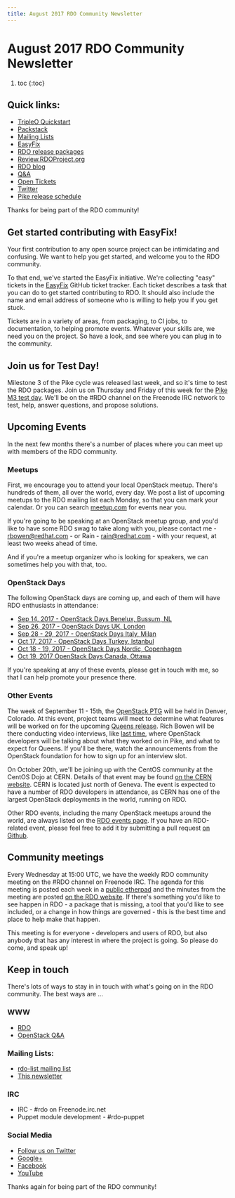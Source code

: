 ```yaml
---
title: August 2017 RDO Community Newsletter
---
```

# August 2017 RDO Community Newsletter

1. toc
{:toc}

## Quick links:

* [TripleO Quickstart](http://rdoproject.org/tripleo)
* [Packstack](http://rdoproject.org/install/packstack/)
* [Mailing Lists](https://www.rdoproject.org/contribute/mailing-lists/)
* [EasyFix](https://github.com/redhat-openstack/easyfix)
* [RDO release packages](https://trunk.rdoproject.org/)
* [Review.RDOProject.org](http://review.rdoproject.org/)
* [RDO blog](http://rdoproject.org/blog)
* [Q&A](http://ask.openstack.org/)
* [Open Tickets](http://tm3.org/rdobugs)
* [Twitter](http://twitter.com/rdocommunity)
* [Pike release schedule](http://releases.openstack.org/pike/schedule.html)

Thanks for being part of the RDO community!

## Get started contributing with EasyFix!

Your first contribution to any open source project can be intimidating
and confusing. We want to help you get started, and welcome you to the
RDO community.

To that end, we've started the EasyFix initiative. We're
collecting "easy" tickets in the
[EasyFix](https://github.com/redhat-openstack/easyfix) GitHub ticket
tracker. Each ticket describes a task that you can do to get started
contributing to RDO. It should also include the name and email address
of someone who is willing to help you if you get stuck.

Tickets are in a variety of areas, from packaging, to CI jobs, to
documentation, to helping promote events. Whatever your skills are, we
need you on the project. So have a look, and see where you can plug in
to the community.

## Join us for Test Day!

Milestone 3 of the Pike cycle was released last week, and so it's time
to test the RDO packages. Join us on Thursday and Friday of this week
for the [Pike M3 test
day](https://www.rdoproject.org/testday/pike/milestone3/). We'll be on
the #RDO channel on the Freenode IRC network to test, help, answer
questions, and propose solutions.

## Upcoming Events

In the next few months there's a number of places where you can meet up
with members of the RDO community.

### Meetups

First, we encourage you to attend your local OpenStack meetup. There's
hundreds of them, all over the world, every day. We post a list of
upcoming meetups to the RDO mailing list each Monday, so that you can
mark your calendar. Or you can search
[meetup.com](https://www.meetup.com/) for events near you.

If you're going to be speaking at an OpenStack meetup group, and you'd
like to have some RDO swag to take along with you, please contact me -
rbowen@redhat.com - or Rain - rain@redhat.com - with your request, at
least two weeks ahead of time.

And if you're a meetup organizer who is looking for speakers, we can
sometimes help you with that, too.

### OpenStack Days

The following OpenStack days are coming up, and each of them will have
RDO enthusiasts in attendance:

* [Sep 14, 2017 - OpenStack Days Benelux, Bussum, NL](http://www.openstack.nl/en/events/)
* [Sep 26, 2017 - OpenStack Days UK, London](http://openstackdays.uk/2017/)
* [Sep 28 - 29, 2017 - OpenStack Days Italy, Milan](http://openstackday.it/)
* [Oct 17, 2017 - OpenStack Days Turkey, Istanbul](http://www.openstackdaysistanbul.com/)
* [Oct 18 - 19, 2017 - OpenStack Days Nordic, Copenhagen](http://openstacknordic.org/copenhagen2017/)
* [Oct 19, 2017  OpenStack Days Canada, Ottawa](http://www.openstackcanada.com/)

If you're speaking at any of these events, please get in touch with me,
so that I can help promote your presence there.

### Other Events

The week of September 11 - 15th, the [OpenStack
PTG](https://www.openstack.org/ptg) will be held in
Denver, Colorado. At this event, project teams will meet to determine
what features will be worked on for the upcoming [Queens
release](https://releases.openstack.org/queens/schedule.html). Rich
Bowen will be there conducting video interviews, like [last
time](https://www.youtube.com/watch?v=5kT-Sv3rkTw&list=PLOuHvpVx7kYksG0NFaCaQsSkrUlj3Oq4S),
where OpenStack developers will be talking about what they worked on in
Pike, and what to expect for Queens. If you'll be there, watch the
announcements from the OpenStack foundation for how to sign up for an
interview slot.

On October 20th, we'll be joining up with the CentOS community at the
CentOS Dojo at CERN. Details of that event may be found [on the CERN
website](https://indico.cern.ch/event/649159/overview). CERN is located
just north of Geneva. The event is expected to have a number of RDO
developers in attendance, as CERN has one of the largest OpenStack
deployments in the world, running on RDO.

Other RDO events, including the many OpenStack meetups around the
world, are always listed on the [RDO events page](http://rdoproject.org/events).
If you have an RDO-related event, please feel free to add it by submitting a pull
request [on Github](https://github.com/OSAS/rh-events/blob/master/2016/RDO-Meetups.yml).

## Community meetings

Every Wednesday at 15:00 UTC, we have the weekly RDO community meeting
on the #RDO channel on Freenode IRC. The agenda for this meeting is
posted each week in a [public
etherpad](https://etherpad.openstack.org/p/RDO-Meeting) and the minutes
from the meeting are posted [on the RDO
website](https://www.rdoproject.org/community/community-meeting/). If
there's something you'd like to see happen in RDO - a package that is
missing, a tool that you'd like to see included, or a change in how
things are governed - this is the best time and place to help make that
happen.

This meeting is for everyone - developers and users of RDO, but also
anybody that has any interest in where the project is going. So please
do come, and speak up!

## Keep in touch

There's lots of ways to stay in in touch with what's going on in the
RDO community. The best ways are ...

### WWW
* [RDO](https://rdoproject.org/)
* [OpenStack Q&A](http://ask.openstack.org/ )

### Mailing Lists:
* [rdo-list mailing list](http://www.redhat.com/mailman/listinfo/rdo-list )
* [This newsletter](http://www.redhat.com/mailman/listinfo/rdo-newsletter )

### IRC
* IRC - #rdo on Freenode.irc.net
* Puppet module development - #rdo-puppet

### Social Media
* [Follow us on Twitter](http://twitter.com/rdocommunity )
* [Google+](http://tm3.org/rdogplus )
* [Facebook](http://facebook.com/rdocommunity)
* [YouTube](https://www.youtube.com/channel/UCWYIPZ4lm4P3_pzZ9Hx9awg)

Thanks again for being part of the RDO community!
